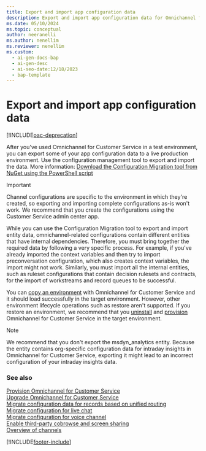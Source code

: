 ```yaml
---
title: Export and import app configuration data
description: Export and import app configuration data for Omnichannel for Customer Service using the Configuration Migration tool.
ms.date: 05/10/2024
ms.topic: conceptual
author: neeranelli
ms.author: nenellim
ms.reviewer: nenellim
ms.custom:
  - ai-gen-docs-bap
  - ai-gen-desc
  - ai-seo-date:12/18/2023
  - bap-template
---
```


# Export and import app configuration data

[!INCLUDE[oac-deprecation](../../includes/oac-deprecation.md)]

After you've used Omnichannel for Customer Service in a test environment, you can export some of your app configuration data to a live production environment. Use the configuration management tool to export and import the data. More information: [Download the Configuration Migration tool from NuGet using the PowerShell script](/powerapps/developer/data-platform/download-tools-nuget)

> [!IMPORTANT]
> Channel configurations are specific to the environment in which they're created, so exporting and importing complete configurations as-is won't work. We recommend that you create the configurations using the Customer Service admin center app.

While you can use the Configuration Migration tool to export and import entity data, omnichannel-related configurations contain different entities that have internal dependencies. Therefore, you must bring together the required data by following a very specific process. For example, if you've already imported the context variables and then try to import preconversation configuration, which also creates context variables, the import might not work. Similarly, you must import all the internal entities, such as ruleset configurations that contain decision rulesets and contracts, for the import of workstreams and record queues to be successful.

You can [copy an environment](copy-environment-with-omnichannel.md) with Omnichannel for Customer Service and it should load successfully in the target environment. However, other environment lifecycle operations such as restore aren't supported. If you restore an environment, we recommend that you [uninstall](remove-omnichannel.md) and [provision](omnichannel-provision-license.md) Omnichannel for Customer Service in the target environment.

> [!NOTE]
> We recommend that you don't export the msdyn_analytics entity. Because the entity contains org-specific configuration data for intraday insights in Omnichannel for Customer Service, exporting it might lead to an incorrect configuration of your intraday insights data.

### See also

[Provision Omnichannel for Customer Service](../implement/omnichannel-provision-license.md)                                                         
[Upgrade Omnichannel for Customer Service](upgrade-omnichannel.md)                                                                              
[Migrate configuration data for records based on unified routing](../administer/migrate-config-data-for-records-overview.md)                                                   
[Migrate configuration for live chat](../administer/migrate-config-data-for-live-chat.md)  
[Migrate configuration for voice channel](../administer/migrate-config-data-for-voice-channel.md)                                                       
[Enable third-party cobrowse and screen sharing](../develop/third-party-co-browse.md)                                                      
[Overview of channels](../use/channels.md)                                                                                                         

[!INCLUDE[footer-include](../../includes/footer-banner.md)]
